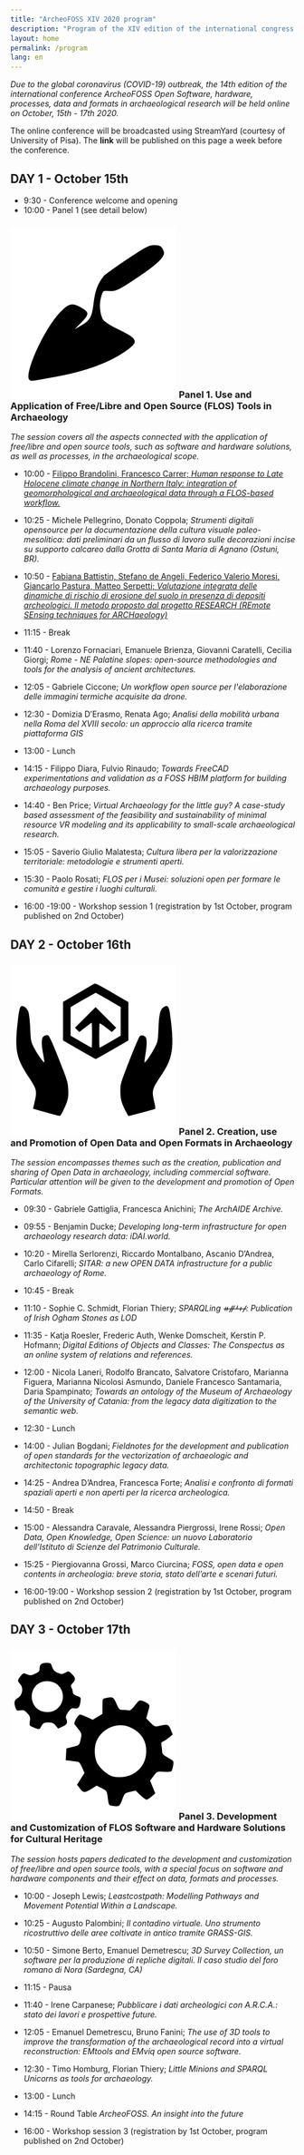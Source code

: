 ```yaml
---
title: "ArcheoFOSS XIV 2020 program"
description: "Program of the XIV edition of the international congress ArcheoFOSS: open software, hardware, processes, data, and formats in archaeological research"
layout: home
permalink: /program
lang: en
---
```


*Due to the global coronavirus (COVID-19) outbreak, the 14th edition of the international conference ArcheoFOSS Open Software, hardware, processes, data and formats in archaeological research will be held online on October, 15th - 17th 2020.*

The online conference will be broadcasted using StreamYard (courtesy of University of Pisa). The **link** will be published on this page a week before the conference. 

## DAY 1 - October 15th

- 9:30 - Conference welcome and opening
- 10:00 - Panel 1 (see detail below)

### ![icon](images/icons/trowel.svg "Trowel") Panel 1. Use and Application of Free/Libre and Open Source (FLOS) Tools in Archaeology 

*The session covers all the aspects connected with the application of free/libre and open source tools, such as software and hardware solutions, as well as processes, in the archaeological scope.* 

- 10:00 - [Filippo Brandolini, Francesco Carrer; *Human response to Late Holocene climate change in Northern Italy: integration of geomorphological and archaeological data through a FLOS-based workflow.*](./book-of-abstracts.md##-HUMAN-RESPONSE-TO-LATE-HOLOCENE-CLIMATE-CHANGE-IN-NORTHERN-ITALY)
- 10:25 - Michele Pellegrino, Donato Coppola; *Strumenti digitali opensource per la documentazione della cultura visuale paleo-mesolitica: dati preliminari da un flusso di lavoro sulle decorazioni incise su supporto calcareo dalla Grotta di Santa Maria di Agnano (Ostuni, BR).*
- 10:50 - [Fabiana Battistin, Stefano de Angeli, Federico Valerio Moresi, Giancarlo Pastura, Matteo Serpetti; *Valutazione integrata delle dinamiche di rischio di erosione del suolo in presenza di depositi archeologici. Il metodo proposto dal progetto RESEARCH (REmote SEnsing techniques for ARCHaeology)*](./book-of-abstracts.md##-VALUTAZIONE-INTEGRATA-DELLE-DINAMICHE-DI-RISCHIO-DI-EROSIONE-DEL-SUOLO-IN-PRESENZA-DI-DEPOSITI-ARCHEOLOGICI.)
- 11:15 - Break
- 11:40 - Lorenzo Fornaciari, Emanuele Brienza, Giovanni Caratelli, Cecilia Giorgi; *Rome - NE Palatine slopes: open-source methodologies and tools for the analysis of ancient architectures.*
- 12:05 - Gabriele Ciccone; *Un workflow open source per l'elaborazione delle immagini termiche acquisite da drone.*
- 12:30 - Domizia D’Erasmo, Renata Ago; *Analisi della mobilità urbana nella Roma del XVIII secolo: un approccio alla ricerca tramite piattaforma GIS*
- 13:00 - Lunch
- 14:15 - Filippo Diara, Fulvio Rinaudo; *Towards FreeCAD experimentations and validation as a FOSS HBIM platform for building archaeology purposes.*
- 14:40 - Ben Price; *Virtual Archaeology for the little guy? A case-study based assessment of the feasibility and sustainability of minimal resource VR modeling and its applicability to small-scale archaeological research.*
- 15:05 - Saverio Giulio Malatesta; *Cultura libera per la valorizzazione territoriale: metodologie e strumenti aperti.*
- 15:30 - Paolo Rosati; *FLOS per i Musei: soluzioni open per formare le comunità e gestire i luoghi culturali.*

- 16:00 -19:00 - Workshop session 1 (registration by 1st October, program published on 2nd October)

## DAY 2 - October 16th

### ![icon](./images/icons/share.svg "Share") Panel 2. Creation, use and Promotion of Open Data and Open Formats in Archaeology

*The session encompasses themes such as the creation, publication and sharing of Open Data in archaeology, including commercial software. Particular attention will be given to the development and promotion of Open Formats.*

- 09:30 - Gabriele Gattiglia, Francesca Anichini; *The ArchAIDE Archive.*
- 09:55 - Benjamin Ducke; *Developing long-term infrastructure for open archaeology research data: iDAI.world.*
- 10:20 - Mirella Serlorenzi, Riccardo Montalbano, Ascanio D’Andrea, Carlo Cifarelli; *SITAR: a new OPEN DATA infrastructure for a public archaeology of Rome.*

- 10:45 - Break

- 11:10 - Sophie C. Schmidt, Florian Thiery; *SPARQLing ᚑᚌᚆᚐᚋ: Publication of Irish Ogham Stones as LOD*

- 11:35 - Katja Roesler, Frederic Auth, Wenke Domscheit, Kerstin P. Hofmann; *Digital Editions of Objects and Classes: The Conspectus as an online system of relations and references.* 

- 12:00 - Nicola Laneri, Rodolfo Brancato, Salvatore Cristofaro, Marianna Figuera, Marianna Nicolosi Asmundo, Daniele Francesco Santamaria, Daria Spampinato; *Towards an ontology of the Museum of Archaeology of the University of Catania: from the legacy data digitization to the semantic web.*

- 12:30 - Lunch

- 14:00 - Julian Bogdani; *Fieldnotes for the development and publication of open standards for the vectorization of archaeologic and architectonic topographic legacy data.*
- 14:25 - Andrea D’Andrea, Francesca Forte; *Analisi e confronto di formati spaziali aperti e non aperti per la ricerca archeologica.*

- 14:50 - Break

- 15:00 - Alessandra Caravale, Alessandra Piergrossi, Irene Rossi; *Open Data, Open Knowledge, Open Science: un nuovo Laboratorio dell’Istituto di Scienze del Patrimonio Culturale.*
- 15:25 - Piergiovanna Grossi, Marco Ciurcina; *FOSS, open data e open contents in archeologia: breve storia, stato dell’arte e scenari futuri.*

- 16:00-19:00 - Workshop session 2 (registration by 1st October, program published on 2nd October)

## DAY 3 - October 17th

### ![icon](./images/icons/gears.svg "Gears") Panel 3. Development and Customization of FLOS Software and Hardware Solutions for Cultural Heritage 

*The session hosts papers dedicated to the development and customization of free/libre and open source tools, with a special focus on software and hardware components and their effect on data, formats and processes.*

- 10:00 - Joseph Lewis; *Leastcostpath: Modelling Pathways and Movement Potential Within a Landscape.*
- 10:25 - Augusto Palombini; *Il contadino virtuale. Uno strumento ricostruttivo delle aree coltivate in antico tramite GRASS-GIS.*
- 10:50 - Simone Berto, Emanuel Demetrescu; *3D Survey Collection, un software per la produzione di repliche digitali. Il caso studio del foro romano di Nora (Sardegna, CA)*

- 11:15 - Pausa

- 11:40 - Irene Carpanese; *Pubblicare i dati archeologici con A.R.C.A.: stato dei lavori e prospettive future.*

- 12:05 - Emanuel Demetrescu, Bruno Fanini; *The use of 3D tools to improve the transformation of the archaeological record into a virtual reconstruction: EMtools and EMviq open source software.*
- 12:30 - Timo Homburg, Florian Thiery; *Little Minions and SPARQL Unicorns as tools for archaeology.*

- 13:00 - Lunch

- 14:15 - Round Table *ArcheoFOSS. An insight into the future*
- 16:00 - Workshop session 3 (registration by 1st October, program published on 2nd October)